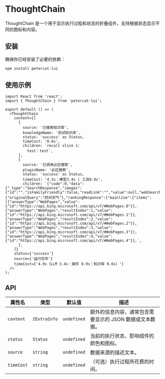 # ThoughtChain

ThoughtChain 是一个用于显示执行过程和状态的折叠组件，支持根据状态显示不同的图标和内容。

## 安装

确保你已经安装了必要的依赖：

```bash
npm install petercat-lui
```

## 使用示例

```tsx
import React from 'react';
import { ThoughtChain } from 'petercat-lui';

export default () => (
  <ThoughtChain
    content={[
      {
        source: '已搜索知识库',
        knowledgeName: '测试知识库',
        status: 'success' as Status,
        timeCost: '0.6s',
        children: `recall slice 1:
          test：test`,
      },
      {
        source: '已调用必应搜索',
        pluginName: '必应搜索',
        status: 'success' as Status,
        timeCost: '4.3s：模型3.4s | 工具0.9s',
        children: `{"code":0,"data":{"_type":"SearchResponse","images":{"id":"","isFamilyFriendly":false,"readLink":"","value":null,"webSearchUrl":""},"queryContext":{"originalQuery":"杭州天气"},"rankingResponse":{"mainline":{"items":[{"answerType":"WebPages","value":{"id":"https://api.bing.microsoft.com/api/v7/#WebPages.0"}},{"answerType":"WebPages","resultIndex":1,"value":{"id":"https://api.bing.microsoft.com/api/v7/#WebPages.1"}},{"answerType":"WebPages","resultIndex":2,"value":{"id":"https://api.bing.microsoft.com/api/v7/#WebPages.2"}},{"answerType":"WebPages","resultIndex":3,"value":{"id":"https://api.bing.microsoft.com/api/v7/#WebPages.3"}},{"answerType":"WebPages","resultIndex":4,"value":{"id":"https://api.bing.microsoft.com/api/v7/#WebPages.4"}},`,
      },
    ]}
    status={'success'}
    source={'运行完毕'}
    timeCost={'4.9s（LLM 3.4s｜插件 0.9s｜知识库 0.6s）'}
  />
);
```

## API

| 属性名    | 类型              | 默认值      | 描述                                                                 |
| --------- | ----------------- | ----------- | -------------------------------------------------------------------- |
| `content` | `IExtraInfo`      | `undefined` | 额外的信息内容，通常包含需要显示的 JSON 数据或文本数据。               |
| `status`  | `Status`          | `undefined` | 当前的执行状态，影响组件的颜色和图标。                                |
| `source`  | `string`          | `undefined` | 数据来源的描述文本。                                                  |
| `timeCost`| `string`          | `undefined` | （可选）执行过程所花费的时间。                                        |
